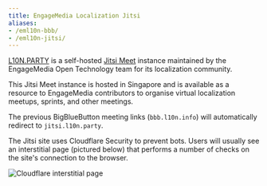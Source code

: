 ```yaml
---
title: EngageMedia Localization Jitsi
aliases:
- /eml10n-bbb/
- /eml10n-jitsi/
---
```


[L10N.PARTY](https://jitsi.l10n.party) is a self-hosted [Jitsi Meet](https://jitsi.org/) instance maintained by the EngageMedia Open Technology team for its localization community.

This Jitsi Meet instance is hosted in Singapore and is available as a resource to EngageMedia contributors to organise virtual localization meetups, sprints, and other meetings.

The previous BigBlueButton meeting links (`bbb.l10n.info`) will automatically redirect to `jitsi.l10n.party`.

The Jitsi site uses Cloudflare Security to prevent bots. Users will usually see an interstitial page (pictured below) that performs a number of checks on the site's connection to the browser.

![Cloudflare interstitial page](/files/l10nparty-cloudflare-interstitial-page.jpg)
